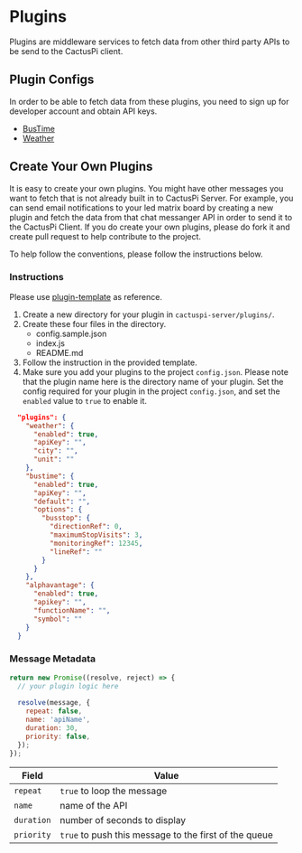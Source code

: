 # Plugins

Plugins are middleware services to fetch data from other third party APIs to be send to the CactusPi client.

## Plugin Configs

In order to be able to fetch data from these plugins, you need to sign up for developer account and obtain API keys.

- [BusTime](./bustime/README.md)
- [Weather](./weather/README.md)

## Create Your Own Plugins

It is easy to create your own plugins. You might have other messages you want to fetch that is not already built in to CactusPi Server. For example, you can send email notifications to your led matrix board by creating a new plugin and fetch the data from that chat messanger API in order to send it to the CactusPi Client. If you do create your own plugins, please do fork it and create pull request to help contribute to the project.

To help follow the conventions, please follow the instructions below.

### Instructions

Please use [plugin-template](./plugin-template) as reference.

1. Create a new directory for your plugin in `cactuspi-server/plugins/`.
2. Create these four files in the directory.
   - config.sample.json
   - index.js
   - README.md
3. Follow the instruction in the provided template.
4. Make sure you add your plugins to the project `config.json`. Please note that the plugin name here is the directory name of your plugin. Set the config required for your plugin in the project `config.json`, and set the `enabled` value to `true` to enable it.

```json
  "plugins": {
    "weather": {
      "enabled": true,
      "apiKey": "",
      "city": "",
      "unit": ""
    },
    "bustime": {
      "enabled": true,
      "apiKey": "",
      "default": "",
      "options": {
        "busstop": {
          "directionRef": 0,
          "maximumStopVisits": 3,
          "monitoringRef": 12345,
          "lineRef": ""
        }
      }
    },
    "alphavantage": {
      "enabled": true,
      "apikey": "",
      "functionName": "",
      "symbol": ""
    }
  }
```

### Message Metadata

```js
return new Promise((resolve, reject) => {
  // your plugin logic here
  
  resolve(message, {
    repeat: false,
    name: 'apiName',
    duration: 30,
    priority: false,
  });
});
```

| Field      | Value                                                 |
| ---------- | ----------------------------------------------------- |
| `repeat`   | `true` to loop the message                            |
| `name`     | name of the API                                       |
| `duration` | number of seconds to display                          |
| `priority` | `true` to push this message to the first of the queue |
